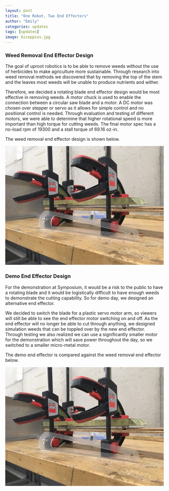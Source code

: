 ```yaml
---
layout: post
title: "One Robot, Two End Effectors"
author: "Emily"
categories: updates
tags: [updates]
image: biceppios.jpg
---
```


### Weed Removal End Effector Design

The goal of uproot robotics is to be able to remove weeds without the use of herbicides to make agriculture more sustainable. Through research into weed removal methods we discovered that by removing the top of the stem and the leaves most weeds will be unable to produce nutrients and wither. 

Therefore, we decided a rotating blade end effector design would be most effective in removing weeds. A motor chuck is used to enable the connection between a circular saw blade and a motor. A DC motor was chosen over stepper or servo as it allows for simple control and no positional control is needed. Through evaluation and testing of different motors, we were able to determine that higher rotational speed is more important than high torque for cutting weeds. The final motor spec has a no-load rpm of 19300 and a stall torque of 69.16 oz-in. 

The weed removal end effector design is shown below. 

![biceppress](/assets/img/biceppress.jpg)

### Demo End Effector Design

For the demonstration at Symposium, it would be a risk to the public to have a rotating blade and it would be logistically difficult to have enough weeds to demonstrate the cutting capability. So for demo day, we designed an alternative end effector.  

We decided to switch the blade for a plastic servo motor arm, so viewers will still be able to see the end effector motor switching on and off. As the end effector will no longer be able to cut through anything, we designed simulation weeds that can be toppled over by the new end effector. Through testing we also realized we can use a significantly smaller motor for the demonstration which will save power throughout the day, so we switched to a smaller micro-metal motor. 

The demo end effector is compared against the weed removal end effector  below.

![biceppress](/assets/img/biceppress.jpg)
